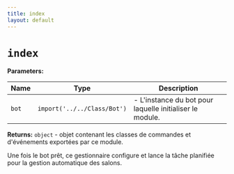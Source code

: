 ```yaml
---
title: index
layout: default
---
```


# `index`



**Parameters:**

| Name | Type | Description |
| ---- | ---- | ----------- |
| `bot` | `import('../../Class/Bot')` | - L'instance du bot pour laquelle initialiser le module. |

**Returns:** `object` - objet contenant les classes de commandes et d'événements exportées par ce module.

Une fois le bot prêt, ce gestionnaire configure et lance la tâche planifiée pour la gestion automatique des salons.

